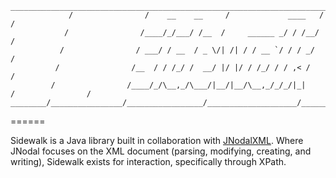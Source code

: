 ````
____________________________________________________________________________________________________
             /                /    __    __     /             ____   /                /             
            /                /____/_/___/ /__  /     ______ _/ / /__/                /              
           /                / ___/ / __  / _ \/| /| / / __ `/ / / _/                /               
          /                /__  / / /_/ /  __/ |/ |/ / /_/ / / ,< /                /                
         /                /____/_/\__,_/\___/|__/|__/\__,_/_/_/|_|                /                /
________/________________/_________________/____________________/________________/________________/_
````

======

Sidewalk is a Java library built in collaboration with [JNodalXML](https://github.com/zachtaylor/JNodalXML). Where JNodal focuses on the XML document (parsing, modifying, creating, and writing), Sidewalk exists for interaction, specifically through XPath.
